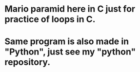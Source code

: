# Mario paramid here in C just for practice of loops in C.
# Same program is also made in "Python", just see my "python" repository.
